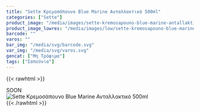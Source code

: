 ```yaml
---
title: "Sette Κρεμοσάπουνο Blue Marine Ανταλλακτικό 500ml"
categories: ["Sette"]
product_image: "/media/images/sette-kremosapouno-blue-marine-antallaktiko-500ml.jpg"
product_image_lowres: "/media/images/low/sette-kremosapouno-blue-marine-antallaktiko-500ml.jpg"
barcode: ""
varos: ""
bar_img: "/media/svg/barcode.svg"
var_img: "/media/svg/varos.svg"
gencat: ["Μη Τρόφιμα"]
tags: ["Σαπούνια"]
---
```

{{< rawhtml >}}

<div class="sload414"><div class="product">SOON<br><div class="pimg"><img alt="Sette Κρεμοσάπουνο Blue Marine Ανταλλακτικό 500ml" title="Sette Κρεμοσάπουνο Blue Marine Ανταλλακτικό 500ml" src="/media/images/sette-kremosapouno-blue-marine-antallaktiko-500ml.jpg"></div></div></div>
{{< /rawhtml >}}


